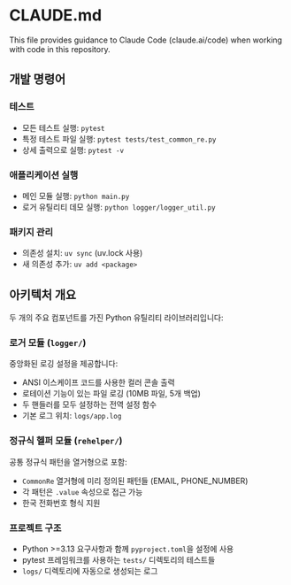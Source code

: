 # CLAUDE.md

This file provides guidance to Claude Code (claude.ai/code) when working with code in this repository.

## 개발 명령어

### 테스트
- 모든 테스트 실행: `pytest`
- 특정 테스트 파일 실행: `pytest tests/test_common_re.py`
- 상세 출력으로 실행: `pytest -v`

### 애플리케이션 실행
- 메인 모듈 실행: `python main.py`
- 로거 유틸리티 데모 실행: `python logger/logger_util.py`

### 패키지 관리
- 의존성 설치: `uv sync` (uv.lock 사용)
- 새 의존성 추가: `uv add <package>`

## 아키텍처 개요

두 개의 주요 컴포넌트를 가진 Python 유틸리티 라이브러리입니다:

### 로거 모듈 (`logger/`)
중앙화된 로깅 설정을 제공합니다:
- ANSI 이스케이프 코드를 사용한 컬러 콘솔 출력
- 로테이션 기능이 있는 파일 로깅 (10MB 파일, 5개 백업)
- 두 핸들러를 모두 설정하는 전역 설정 함수
- 기본 로그 위치: `logs/app.log`

### 정규식 헬퍼 모듈 (`rehelper/`)
공통 정규식 패턴을 열거형으로 포함:
- `CommonRe` 열거형에 미리 정의된 패턴들 (EMAIL, PHONE_NUMBER)
- 각 패턴은 `.value` 속성으로 접근 가능
- 한국 전화번호 형식 지원

### 프로젝트 구조
- Python >=3.13 요구사항과 함께 `pyproject.toml`을 설정에 사용
- pytest 프레임워크를 사용하는 `tests/` 디렉토리의 테스트들
- `logs/` 디렉토리에 자동으로 생성되는 로그